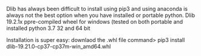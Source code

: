 Dlib has always been difficult to install using pip3 and using anaconda is always not the best option when you have installed or portable python.
Dlib 19.2.1x ppre-compiled wheel for windows 
(tested on both portable and installed python 3.7 32 and 64 bit


Installation is super easy:
downlaod the .whl file
command>  pip3 install dlib-19.21.0-cp37-cp37m-win_amd64.whl


